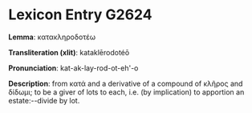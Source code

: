 # Lexicon Entry G2624

**Lemma**: κατακληροδοτέω

**Transliteration (xlit)**: kataklērodotéō

**Pronunciation**: kat-ak-lay-rod-ot-eh'-o

**Description**:
from κατά and a derivative of a compound of κλῆρος and δίδωμι; to be a giver of lots to each, i.e. (by implication) to apportion an estate:--divide by lot.
